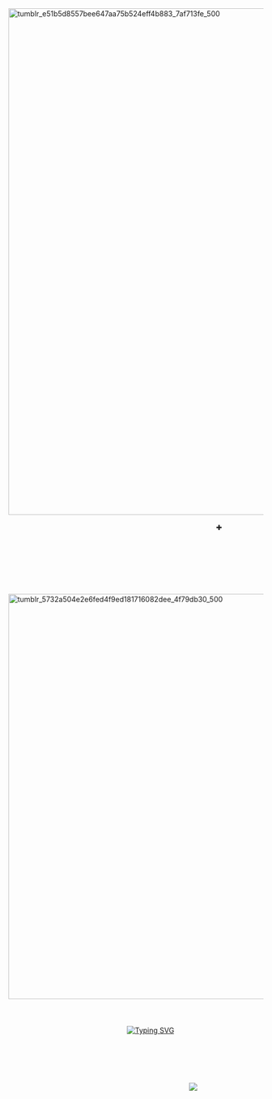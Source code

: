<img width="1000" height="1000" alt="tumblr_e51b5d8557bee647aa75b524eff4b883_7af713fe_500" src="https://github.com/user-attachments/assets/447d72ce-d318-4c33-b86b-eb194c28e7a7" />


⠀⠀⠀⠀⠀⠀⠀⠀⠀⠀⠀⠀⠀⠀⠀⠀⠀⠀⠀⠀⠀⠀⠀⠀⠀⠀⠀⠀⠀⠀⠀⠀⠀⠀⠀⠀⠀⠀⠀⠀✚
ᅠᅠᅠᅠ


⠀⠀⠀

ᅠᅠᅠᅠᅠᅠᅠᅠᅠᅠᅠᅠᅠ⠀⠀⠀⠀⠀⠀⠀⠀⠀⠀⠀⠀⠀⠀⠀⠀⠀⠀⠀⠀⠀⠀⠀⠀⠀⠀⠀⠀⠀⠀⠀⠀⠀⠀⠀⠀⠀⠀⠀⠀⠀⠀⠀⠀⠀⠀⠀⠀⠀⠀⠀⠀⠀⠀⠀⠀⠀⠀⠀⠀⠀⠀⠀⠀⠀ᅠᅠ⠀ᅠᅠ⠀⠀ᅠᅠᅠ⠀ᅠᅠᅠᅠᅠ⠀⠀⠀⠀⠀⠀⠀ᅠᅠ⠀ᅠᅠ⠀⠀ᅠᅠᅠ⠀ᅠᅠᅠᅠᅠ⠀⠀⠀⠀⠀⠀⠀ᅠᅠ⠀ᅠᅠ⠀⠀ᅠᅠᅠ⠀ᅠᅠᅠᅠᅠ⠀⠀⠀⠀⠀⠀<img width="800" height="800" alt="tumblr_5732a504e2e6fed4f9ed181716082dee_4f79db30_500" src="https://github.com/user-attachments/assets/05a1407c-fb20-49a1-af7c-2c89c311070f" />
⠀⠀⠀⠀⠀⠀⠀⠀⠀⠀⠀⠀⠀⠀⠀⠀⠀⠀⠀⠀⠀⠀⠀⠀

⠀⠀⠀⠀⠀⠀⠀⠀⠀⠀⠀⠀⠀⠀⠀⠀⠀⠀ᅠᅠᅠᅠᅠᅠᅠᅠᅠᅠᅠᅠᅠ⠀⠀⠀⠀⠀⠀⠀⠀⠀⠀⠀ᅠ⠀⠀ᅠ⠀⠀ᅠᅠ⠀ᅠᅠ⠀⠀ᅠ⠀ᅠ⠀ᅠᅠ⠀ᅠᅠ⠀[![Typing SVG](https://readme-typing-svg.demolab.com?font=Libertinus+Serif+Display&pause=1000&color=EEC7FC&width=435&lines=%E2%A0%80%E2%A0%80welcome!%E1%85%A0%E2%99%A1)](https://git.io/typing-svg)

ᅠᅠ⠀ᅠᅠ⠀⠀ᅠᅠᅠ⠀ᅠᅠᅠᅠᅠ⠀⠀⠀⠀⠀⠀⠀⠀⠀ᅠᅠᅠᅠᅠᅠᅠᅠᅠᅠ⠀⠀⠀⠀⠀⠀⠀⠀⠀ᅠᅠ⠀ᅠᅠ⠀⠀ᅠᅠᅠ⠀ᅠᅠᅠᅠᅠ⠀⠀⠀⠀⠀⠀⠀ᅠᅠ⠀ᅠᅠ⠀⠀ᅠᅠᅠ⠀ᅠᅠᅠᅠᅠ⠀⠀⠀⠀⠀⠀⠀ᅠᅠ⠀ᅠᅠ⠀⠀ᅠᅠᅠ⠀ᅠᅠᅠᅠᅠ⠀⠀⠀⠀⠀⠀⠀⠀⠀⠀⠀⠀⠀⠀⠀⠀⠀⠀ᅠ⠀⠀ᅠᅠ⠀⠀ᅠᅠ⠀⠀ᅠᅠᅠ⠀⠀⠀⠀⠀⠀⠀⠀⠀⠀⠀⠀⠀⠀⠀⠀⠀⠀ᅠᅠᅠ⠀⠀⠀⠀ᅠᅠ⠀ᅠᅠ⠀⠀⠀![](https://komarev.com/ghpvc/?username=your-github-username&color=EEC7FC)

ᅠᅠᅠᅠ


ᅠᅠᅠᅠᅠ

ᅠᅠᅠᅠᅠᅠᅠᅠ
